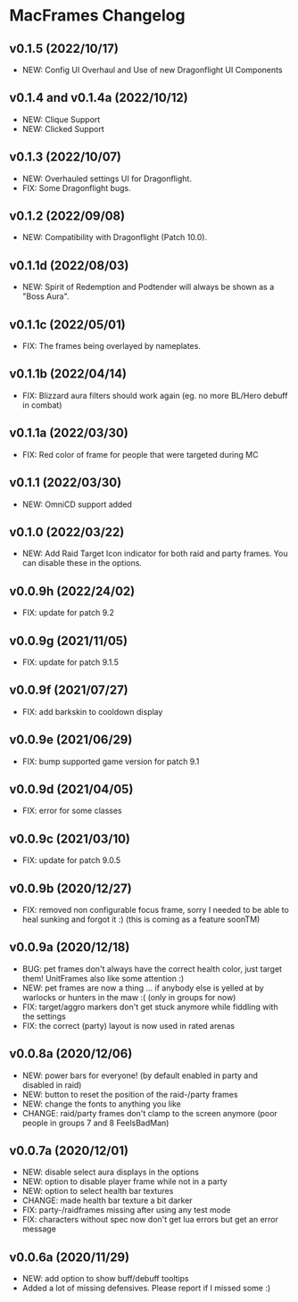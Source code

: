 # MacFrames Changelog

## v0.1.5 (2022/10/17)
* NEW: Config UI Overhaul and Use of new Dragonflight UI Components

## v0.1.4 and v0.1.4a (2022/10/12)
* NEW: Clique Support
* NEW: Clicked Support

## v0.1.3 (2022/10/07)
* NEW: Overhauled settings UI for Dragonflight.
* FIX: Some Dragonflight bugs.

## v0.1.2 (2022/09/08)
* NEW: Compatibility with Dragonflight (Patch 10.0).

## v0.1.1d (2022/08/03)
* NEW: Spirit of Redemption and Podtender will always be shown as a "Boss Aura".

## v0.1.1c (2022/05/01)
* FIX: The frames being overlayed by nameplates.

## v0.1.1b (2022/04/14)
* FIX: Blizzard aura filters should work again (eg. no more BL/Hero debuff in combat)

## v0.1.1a (2022/03/30)
* FIX: Red color of frame for people that were targeted during MC

## v0.1.1 (2022/03/30)
* NEW: OmniCD support added

## v0.1.0 (2022/03/22)
* NEW: Add Raid Target Icon indicator for both raid and party frames. You can disable these in the options.

## v0.0.9h (2022/24/02)
* FIX: update for patch 9.2

## v0.0.9g (2021/11/05)
* FIX: update for patch 9.1.5

## v0.0.9f (2021/07/27)
* FIX: add barkskin to cooldown display

## v0.0.9e (2021/06/29)
* FIX: bump supported game version for patch 9.1

## v0.0.9d (2021/04/05)
* FIX: error for some classes

## v0.0.9c (2021/03/10)
* FIX: update for patch 9.0.5

## v0.0.9b (2020/12/27)
* FIX: removed non configurable focus frame, sorry I needed to be able to heal sunking and forgot it :) (this is coming as a feature soonTM)

## v0.0.9a (2020/12/18)
* BUG: pet frames don't always have the correct health color, just target them! UnitFrames also like some attention :)
* NEW: pet frames are now a thing ... if anybody else is yelled at by warlocks or hunters in the maw :( (only in groups for now)
* FIX: target/aggro markers don't get stuck anymore while fiddling with the settings
* FIX: the correct (party) layout is now used in rated arenas

## v0.0.8a (2020/12/06)
* NEW: power bars for everyone! (by default enabled in party and disabled in raid)
* NEW: button to reset the position of the raid-/party frames
* NEW: change the fonts to anything you like
* CHANGE: raid/party frames don't clamp to the screen anymore (poor people in groups 7 and 8 FeelsBadMan)

## v0.0.7a (2020/12/01)
* NEW: disable select aura displays in the options
* NEW: option to disable player frame while not in a party
* NEW: option to select health bar textures
* CHANGE: made health bar texture a bit darker
* FIX: party-/raidframes missing after using any test mode
* FIX: characters without spec now don't get lua errors but get an error message

## v0.0.6a (2020/11/29)
* NEW: add option to show buff/debuff tooltips
* Added a lot of missing defensives. Please report if I missed some :)